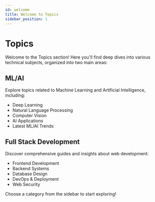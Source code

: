 ```yaml
---
id: welcome
title: Welcome to Topics
sidebar_position: 1
---
```


# Topics

Welcome to the Topics section! Here you'll find deep dives into various technical subjects, organized into two main areas:

## ML/AI
Explore topics related to Machine Learning and Artificial Intelligence, including:
- Deep Learning
- Natural Language Processing
- Computer Vision
- AI Applications
- Latest ML/AI Trends

## Full Stack Development
Discover comprehensive guides and insights about web development:
- Frontend Development
- Backend Systems
- Database Design
- DevOps & Deployment
- Web Security

Choose a category from the sidebar to start exploring! 